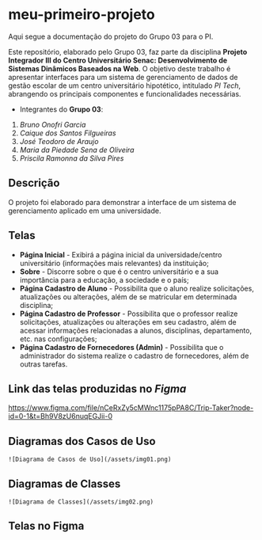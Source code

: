 # meu-primeiro-projeto

Aqui segue a documentação do projeto do Grupo 03 para o PI.

Este repositório, elaborado pelo Grupo 03, faz parte da disciplina **Projeto Integrador III do Centro Universitário Senac: Desenvolvimento de 
Sistemas Dinâmicos Baseados na Web**. O objetivo deste trabalho é apresentar interfaces para um sistema de gerenciamento de dados de gestão 
escolar de um centro universitário hipotético, intitulado *PI Tech*, abrangendo os principais componentes e funcionalidades necessárias.
 
- Integrantes do **Grupo 03**: 

1. *Bruno Onofri Garcia*
2. *Caique dos Santos Filgueiras*
3. *José Teodoro de Araujo*
4. *Maria da Piedade Sena de Oliveira*
5. *Priscila Ramonna da Silva Pires*

## Descrição

O projeto foi elaborado para demonstrar a interface de um sistema de gerenciamento aplicado em uma universidade.

## Telas

- **Página Inicial** - Exibirá a página inicial da universidade/centro universitário (informações mais relevantes) da instituição;
- **Sobre** - Discorre sobre o que é o centro universitário e a sua importância para a educação, a sociedade e o país;
- **Página Cadastro de Aluno** - Possibilita que o aluno realize solicitações, atualizações ou alterações, além de se matricular em determinada disciplina;
- **Página Cadastro de Professor** - Possibilita que o professor realize solicitações, atualizações ou alterações em seu cadastro, além de acessar informações 
relacionadas a alunos, disciplinas, departamento, etc. nas configurações;
- **Página Cadastro de Fornecedores (Admin)** - Possibilita que o administrador do sistema realize o cadastro de fornecedores, além de outras tarefas.

## Link das telas produzidas no *Figma*
https://www.figma.com/file/nCeRxZy5cMWnc1175pPA8C/Trip-Taker?node-id=0-1&t=Bh9V8zU6nuqEGJii-0

## Diagramas dos Casos de Uso
    ![Diagrama de Casos de Uso](/assets/img01.png)

## Diagramas de Classes
    ![Diagrama de Classes](/assets/img02.png)

## Telas no Figma



